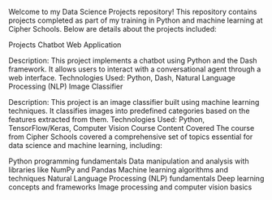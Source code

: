 Welcome to my Data Science Projects repository! This repository contains projects completed as part of my training in Python and machine learning at Cipher Schools. Below are details about the projects included:

Projects
Chatbot Web Application

Description: This project implements a chatbot using Python and the Dash framework. It allows users to interact with a conversational agent through a web interface.
Technologies Used: Python, Dash, Natural Language Processing (NLP)
Image Classifier

Description: This project is an image classifier built using machine learning techniques. It classifies images into predefined categories based on the features extracted from them.
Technologies Used: Python, TensorFlow/Keras, Computer Vision
Course Content Covered
The course from Cipher Schools covered a comprehensive set of topics essential for data science and machine learning, including:

Python programming fundamentals
Data manipulation and analysis with libraries like NumPy and Pandas
Machine learning algorithms and techniques
Natural Language Processing (NLP) fundamentals
Deep learning concepts and frameworks
Image processing and computer vision basics
